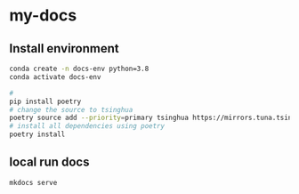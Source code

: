 # my-docs

## Install environment

```bash
conda create -n docs-env python=3.8
conda activate docs-env

# 
pip install poetry
# change the source to tsinghua
poetry source add --priority=primary tsinghua https://mirrors.tuna.tsinghua.edu.cn/pypi/web/simple/ 
# install all dependencies using poetry
poetry install

```

## local run docs

```bash
mkdocs serve

```


